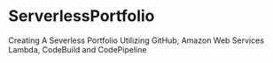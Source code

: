 # ServerlessPortfolio
Creating A Severless Portfolio Utilizing GitHub, Amazon Web Services Lambda, CodeBuild and CodePipeline
